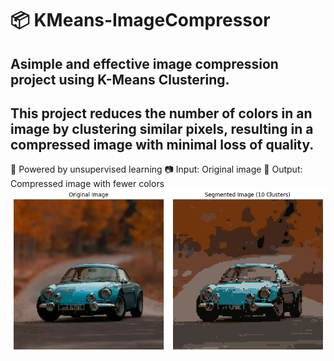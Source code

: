 # 📦 KMeans-ImageCompressor
## Asimple and effective image compression project using K-Means Clustering.
## This project reduces the number of colors in an image by clustering similar pixels, resulting in a compressed image with minimal loss of quality.

🧠 Powered by unsupervised learning
📷 Input: Original image
🎯 Output: Compressed image with fewer colors
![im](Test/output.png)
